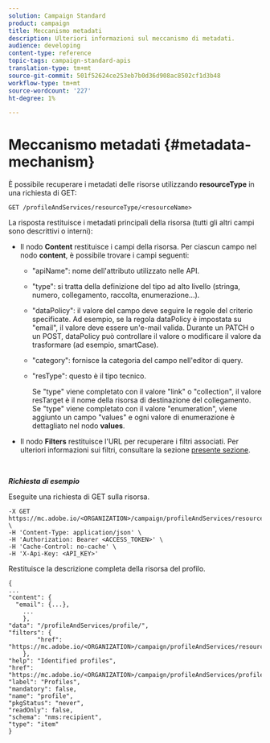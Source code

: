 ```yaml
---
solution: Campaign Standard
product: campaign
title: Meccanismo metadati
description: Ulteriori informazioni sul meccanismo di metadati.
audience: developing
content-type: reference
topic-tags: campaign-standard-apis
translation-type: tm+mt
source-git-commit: 501f52624ce253eb7b0d36d908ac8502cf1d3b48
workflow-type: tm+mt
source-wordcount: '227'
ht-degree: 1%

---
```



# Meccanismo metadati {#metadata-mechanism}

È possibile recuperare i metadati delle risorse utilizzando **resourceType** in una richiesta di GET:

`GET /profileAndServices/resourceType/<resourceName>`

La risposta restituisce i metadati principali della risorsa (tutti gli altri campi sono descrittivi o interni):

* Il nodo **Content** restituisce i campi della risorsa. Per ciascun campo nel nodo **content**, è possibile trovare i campi seguenti:

   * &quot;apiName&quot;: nome dell&#39;attributo utilizzato nelle API.
   * &quot;type&quot;: si tratta della definizione del tipo ad alto livello (stringa, numero, collegamento, raccolta, enumerazione...).
   * &quot;dataPolicy&quot;: il valore del campo deve seguire le regole del criterio specificate. Ad esempio, se la regola dataPolicy è impostata su &quot;email&quot;, il valore deve essere un&#39;e-mail valida. Durante un PATCH o un POST, dataPolicy può controllare il valore o modificare il valore da trasformare (ad esempio, smartCase).
   * &quot;category&quot;: fornisce la categoria del campo nell&#39;editor di query.
   * &quot;resType&quot;: questo è il tipo tecnico.

      Se &quot;type&quot; viene completato con il valore &quot;link&quot; o &quot;collection&quot;, il valore resTarget è il nome della risorsa di destinazione del collegamento.
Se &quot;type&quot; viene completato con il valore &quot;enumeration&quot;, viene aggiunto un campo &quot;values&quot; e ogni valore di enumerazione è dettagliato nel nodo **values**.

* Il nodo **Filters** restituisce l&#39;URL per recuperare i filtri associati. Per ulteriori informazioni sui filtri, consultare la sezione [presente sezione](../../api/using/filtering.md).

<!-- créer une section au même niveau sur les liens -->
<!-- dans l'exemple: birthdate, email +  mettre 2 liens : un de type 1-1 , 1-N
si on prend l'exemple de l'org unit, on aura un bon exemple lien -->
<!-- plus reparler du node Data -->

<br/>

***Richiesta di esempio***

Eseguite una richiesta di GET sulla risorsa.

```
-X GET https://mc.adobe.io/<ORGANIZATION>/campaign/profileAndServices/resourceType/profile \
-H 'Content-Type: application/json' \
-H 'Authorization: Bearer <ACCESS_TOKEN>' \
-H 'Cache-Control: no-cache' \
-H 'X-Api-Key: <API_KEY>'
```

Restituisce la descrizione completa della risorsa del profilo.

```
{
...
"content": {
  "email": {...},
    ...
    },
"data": "/profileAndServices/profile/",
"filters": {
        "href": "https://mc.adobe.io/<ORGANIZATION>/campaign/profileAndServices/resourceType/<PKEY>"
    },
"help": "Identified profiles",
"href": "https://mc.adobe.io/<ORGANIZATION>/campaign/profileAndServices/profile/metadata",
"label": "Profiles",
"mandatory": false,
"name": "profile",
"pkgStatus": "never",
"readOnly": false,
"schema": "nms:recipient",
"type": "item"
}
```
